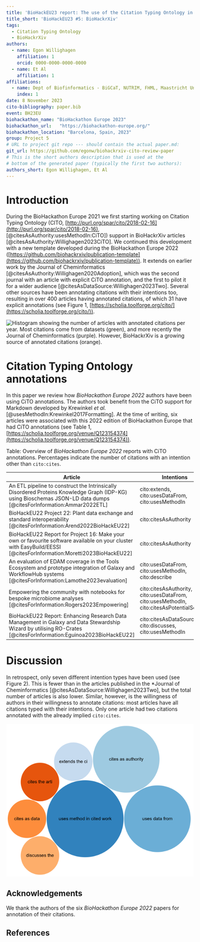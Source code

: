 ```yaml
---
title: 'BioHackEU23 report: The use of the Citation Typing Ontology in BioHackrXiv preprints'
title_short: 'BioHackEU23 #5: BioHackrXiv'
tags:
  - Citation Typing Ontology
  - BioHackrXiv
authors:
  - name: Egon Willighagen
    affiliation: 1
    orcid: 0000-0000-0000-0000
  - name: Et Al
    affiliation: 1
affiliations:
  - name: Dept of Biofinformatics - BiGCaT, NUTRIM, FHML, Maastricht University, The Netherlands
    index: 1
date: 8 November 2023
cito-bibliography: paper.bib
event: BH23EU
biohackathon_name: "BioHackathon Europe 2023"
biohackathon_url:   "https://biohackathon-europe.org/"
biohackathon_location: "Barcelona, Spain, 2023"
group: Project 5
# URL to project git repo --- should contain the actual paper.md:
git_url: https://github.com/egonw/biohackrxiv-cito-review-paper
# This is the short authors description that is used at the
# bottom of the generated paper (typically the first two authors):
authors_short: Egon Willighagen, Et Al
---
```



# Introduction

During the BioHackathon Europe 2021 we first starting working on Citation Typing Ontology (CITO,
[http://purl.org/spar/cito/2018-02-16](http://purl.org/spar/cito/2018-02-16), [@citesAsAuthority:usesMethodIn:CiTO])
support in BioHackrXiv articles [@citesAsAuthority:Willighagen2023CiTO].
We continued this development with a new template developed during the BioHackathon Europe 2022
([https://github.com/biohackrxiv/publication-template](https://github.com/biohackrxiv/publication-template)).
It extends on earlier work by the Journal of Cheminformatics [@citesAsAuthority:Willighagen2020Adoption],
which was the second journal with an article with explicit CiTO annotation,
and the first to pilot it for a wider audience [@citesAsDataSource:Willighagen2023Two].
Several other sources have been annotating citations with their intentions
too, resulting in over 400 articles having annotated citations, of which 31
have explicit annotations (see Figure 1, [https://scholia.toolforge.org/cito/](https://scholia.toolforge.org/cito/)).

![Histogram showing the number of articles with annotated citations per year. Most citations come from datasets (green),
and more recently the Journal of Cheminformatics (purple). However, BioHackrXiv is a growing source of annotated citations (orange).](./citoOverTime.png)

# Citation Typing Ontology annotations

In this paper we review how *BioHackathon Europe 2022* authors have been using CiTO annotations.
The authors took benefit from the CiTO support for Markdown developed by Krewinkel *et al.*
[@usesMethodIn:Krewinkel2017Formatting].
At the time of writing, six articles were associated with this 2022 edition of BioHackathon Europe
that had CiTO annotations (see Table 1,
[https://scholia.toolforge.org/venue/Q123154374](https://scholia.toolforge.org/venue/Q123154374)).

Table: Overview of *BioHackathon Europe 2022* reports with CiTO annotations.
Percentages indicate the number of citations with an intention other than `cito:cites`.

|**Article** |**Intentions** | **%CiTO** |
------------ |------------ |---
An ETL pipeline to construct the Intrinsically Disordered Proteins Knowledge Graph (IDP-KG) using Bioschemas JSON-LD data dumps [@citesForInformation:Ammar2022ETL]|cito:extends, cito:usesDataFrom, cito:usesMethodIn|71%|
BioHackEU22 Project 22: Plant data exchange and standard interoperability [@citesForInformation:Arend2022BioHackEU22]|cito:citesAsAuthority|100%|
BioHackEU22 Report for Project 16: Make your own or favourite software available on your cluster with EasyBuild/EESSI [@citesForInformation:Moretti2023BioHackEU22]|cito:citesAsAuthority|100%|
An evaluation of EDAM coverage in the Tools Ecosystem and prototype integration of Galaxy and WorkflowHub systems [@citesForInformation:Lamothe2023evaluation]|cito:usesDataFrom, cito:usesMethodIn, cito:describe|100%|
Empowering the community with notebooks for bespoke microbiome analyses [@citesForInformation:Rogers2023Empowering]|cito:citesAsAuthority, cito:usesDataFrom, cito:usesMethodIn, cito:citesAsPotentialSolution|100%|
BioHackEU22 Report: Enhancing Research Data Management in Galaxy and Data Stewardship Wizard by utilising RO-Crates [@citesForInformation:Eguinoa2023BioHackEU22]|cito:citesAsDataSource, cito:discusses, cito:usesMethodIn|100%|

# Discussion

In retrospect, only seven different intention types have been used (see Figure 2). This is fewer than in the articles
published in the *Journal of Cheminformatics [@citesAsDataSource:Willighagen2023Two], but the total
number of articles is also lower. Similar, however, is the willingness of authors in their
willingness to annotate citations: most articles have all citations typed with their intentions.
Only one article had two citations annotated with the already implied `cito:cites`.

![Bubble chart with the citation intentions used by the *BioHackathon Europe 2022* papers.](./citationIntentions.png)


## Acknowledgements

We thank the authors of the six *BioHackathon Europe 2022* papers for annotation of their citations.

## References
